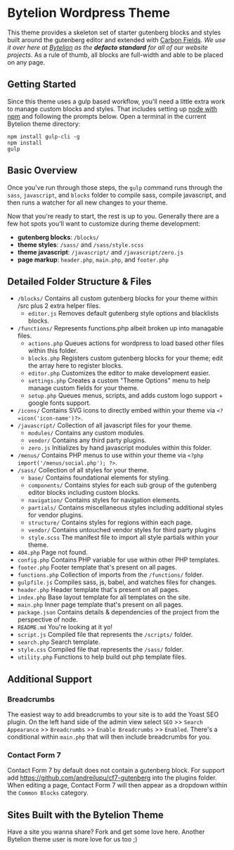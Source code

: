 # Bytelion Wordpress Theme

This theme provides a skeleton set of starter gutenberg blocks and styles built around the gutenberg editor and extended with [Carbon Fields](https://carbonfields.net/). *We use it over here at [Bytelion](https://www.bytelion.com/) as the **defacto standard** for all of our website projects*. As a rule of thumb, all blocks are full-width and able to be placed on any page.

## Getting Started

Since this theme uses a gulp based workflow, you'll need a little extra work to manage custom blocks and styles. That includes setting up [node with npm](https://nodejs.org/en/) and following the prompts below. Open a terminal in the current Bytelion theme directory:

```
npm install gulp-cli -g
npm install
gulp
```

## Basic Overview

Once you've run through those steps, the `gulp` command runs through the `sass`, `javascript`, and `blocks` folder to compile sass, compile javascript, and then runs a watcher for all new changes to your theme.

Now that you're ready to start, the rest is up to you. Generally there are a few hot spots you'll want to customize during theme development:

* **gutenberg blocks**: `/blocks/`
* **theme styles**: `/sass/` and `/sass/style.scss`
* **theme javascript**: `/javascript/` and `/javascript/zero.js`
* **page markup**: `header.php`, `main.php`, and `footer.php`

## Detailed Folder Structure & Files

* `/blocks/` Contains all custom gutenberg blocks for your theme within /src plus 2 extra helper files.
	* `editor.js` Removes default gutenberg style options and blacklists blocks.
* `/functions/` Represents functions.php albeit broken up into managable files.
	* `actions.php` Queues actions for wordpress to load based other files within this folder.
	* `blocks.php` Registers custom gutenberg blocks for your theme; edit the array here to register blocks.
	* `editor.php` Customizes the editor to make development easier.
	* `settings.php` Creates a custom "Theme Options" menu to help manage custom fields for your theme.
	* `setup.php` Queues menus, scripts, and adds custom logo support + google fonts support.
* `/icons/` Contains SVG icons to directly embed within your theme via `<?=icon('icon-name')?>`.
* `/javascript/` Collection of all javascript files for your theme.
	* `modules/` Contains any custom modules.
	* `vendor/` Contains any third party plugins.
	* `zero.js` Initializes by hand javascript modules within this folder.
* `/menus/` Contains PHP menus to use within your theme via `<?php import('/menus/social.php'); ?>`.
* `/sass/` Collection of all styles for your theme.
	* `base/` Contains foundational elements for styling.
	* `components/` Contains styles for each sub group of the gutenberg editor blocks including custom blocks.
	* `navigation/` Contains styles for navigation elements.
	* `partials/` Contains miscellaneous styles including additional styles for vendor plugins.
	* `structure/` Contains styles for regions within each page.
	* `vendor/` Contains untouched vendor styles for third party plugins
	* `style.scss` The manifest file to import all style partials within your theme.
* `404.php` Page not found.
* `config.php` Contains PHP variable for use within other PHP templates.
* `footer.php` Footer template that's present on all pages.
* `functions.php` Collection of imports from the `/functions/` folder.
* `gulpfile.js` Compiles sass, js, babel, and watches files for changes.
* `header.php` Header template that's present on all pages.
* `index.php` Base layout template for all templates on the site.
* `main.php` Inner page template that's present on all pages.
* `package.json` Contains details & dependencies of the project from the perspective of node.
* `README.md` You're looking at it yo!
* `script.js` Compiled file that represents the `/scripts/` folder.
* `search.php` Search template.
* `style.css` Compiled file that represents the `/sass/` folder.
* `utility.php` Functions to help build out php template files.

## Additional Support

### Breadcrumbs

The easiest way to add breadcrumbs to your site is to add the Yoast SEO plugin. On the left hand side of the admin view select `SEO` >> `Search Appearance` >> `Breadcrumbs` >> `Enable Breadcrumbs` >> `Enabled`. There's a conditional within `main.php` that will then include breadcrumbs for you.

### Contact Form 7

Contact Form 7 by default does not contain a gutenberg block. For support add https://github.com/andreilupu/cf7-gutenberg into the plugins folder. When editing a page, Contact Form 7 will then appear as a dropdown within the `Common Blocks` category.

## Sites Built with the Bytelion Theme

Have a site you wanna share? Fork and get some love here. Another Bytelion theme user is more love for us too ;)
